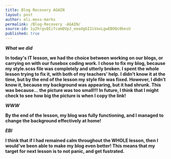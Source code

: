 ```yaml
---
title: Blog Recovery AGAIN
layout: post
author: eli.moss-marks
permalink: /Blog-Recovery -AGAIN/
source-id: 1y2hrgvQIifcamQVpJ_eeadgGI2iVaxLgwEBOQs9besU
published: true
---
```

**_What we did_**

**In today's IT lesson, we had the choice between working on our blogs, or carrying on with our fusebox coding work. I chose to fix my blog, because my style.scss file was completely and utterly broken. I spent the whole lesson trying to fix it, with both of my teachers’ help. I didn’t know it at the time, but by the end of the lesson my style file was fixed. However, I didn’t know it, because my background was appearing, but it had shrunk. This was because… the picture was too small!!! In future, I think that I might check to see how big the picture is when I copy the link!**

**_WWW_**

**By the end of the lesson, my blog was fully functioning, and I managed to change the background effectively at home!**

**_EBI_**

**I think that if I had remained calm throughout the WHOLE lesson, then I would've been able to make my blog even better! This means that my target for next lesson is to not panic, and get fustrated.**

